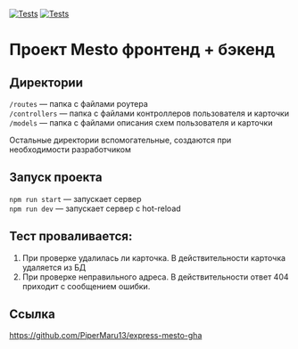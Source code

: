 [![Tests](../../actions/workflows/tests-13-sprint.yml/badge.svg)](../../actions/workflows/tests-13-sprint.yml) [![Tests](../../actions/workflows/tests-14-sprint.yml/badge.svg)](../../actions/workflows/tests-14-sprint.yml)
# Проект Mesto фронтенд + бэкенд


## Директории

`/routes` — папка с файлами роутера  
`/controllers` — папка с файлами контроллеров пользователя и карточки   
`/models` — папка с файлами описания схем пользователя и карточки  
  
Остальные директории вспомогательные, создаются при необходимости разработчиком

## Запуск проекта

`npm run start` — запускает сервер   
`npm run dev` — запускает сервер с hot-reload

## Тест проваливается:
1) При проверке удалилась ли карточка. В действительности карточка удаляется из БД
2) При проверке неправильного адреса. В действительности ответ 404 приходит с сообщением ошибки.

## Ссылка
https://github.com/PiperMaru13/express-mesto-gha
